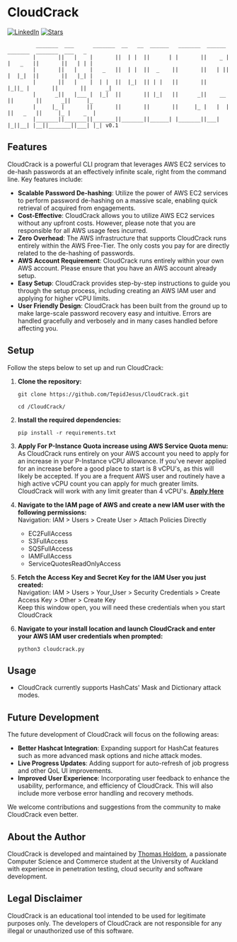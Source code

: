 # CloudCrack

[![LinkedIn](https://img.shields.io/badge/Connect%20on-LinkedIn-blue.svg)](https://www.linkedin.com/in/thomasholdom/)
[![Stars](https://img.shields.io/github/stars/TepidJesus/CloudCrack.svg)](https://github.com/TepidJesus/CloudCrack/stargazers)

             _______  ___      _______  __   __  ______   _______  ______    _______  _______  ___   _ 
            |       ||   |    |       ||  | |  ||      | |       ||    _ |  |   _   ||       ||   | | |
            |       ||   |    |   _   ||  | |  ||  _    ||       ||   | ||  |  |_|  ||       ||   |_| |
            |       ||   |    |  | |  ||  |_|  || | |   ||       ||   |_||_ |       ||       ||      _|
            |      _||   |___ |  |_|  ||       || |_|   ||      _||    __  ||       ||      _||     |_ 
            |     |_ |       ||       ||       ||       ||     |_ |   |  | ||   _   ||     |_ |    _  |
            |_______||_______||_______||_______||______| |_______||___|  |_||__| |__||_______||___| |_| v0.1


## Features

CloudCrack is a powerful CLI program that leverages AWS EC2 services to de-hash passwords at an effectively infinite scale, right from the command line. Key features include:

- **Scalable Password De-hashing**: Utilize the power of AWS EC2 services to perform password de-hashing on a massive scale, enabling quick retrieval of acquired from engagements.
- **Cost-Effective**: CloudCrack allows you to utilize AWS EC2 services without any upfront costs. However, please note that you are responsible for all AWS usage fees incurred.
- **Zero Overhead**: The AWS infrastructure that supports CloudCrack runs entirely within the AWS Free-Tier. The only costs you pay for are directly related to the de-hashing of passwords.
- **AWS Account Requirement**: CloudCrack runs entirely within your own AWS account. Please ensure that you have an AWS account already setup.
- **Easy Setup**: CloudCrack provides step-by-step instructions to guide you through the setup process, including creating an AWS IAM user and applying for higher vCPU limits.
- **User Friendly Design**: CloudCrack has been built from the ground up to make large-scale password recovery easy and intuitive. Errors are handled gracefully and verbosely and in many cases handled before affecting you.

## Setup

Follow the steps below to set up and run CloudCrack:

1. **Clone the repository:**

   ```shell
   git clone https://github.com/TepidJesus/CloudCrack.git
   ```
      ```shell
   cd /CloudCrack/
   ```

2. **Install the required dependencies:**

   ```shell
   pip install -r requirements.txt
   ```

3. **Apply For P-Instance Quota increase using AWS Service Quota menu:**  
As CloudCrack runs entirely on your AWS account you need to apply for an increase in your P-Instance vCPU allowance. If you've never applied for an increase before a good place to start is 8 vCPU's, as this will likely be accepted. If you are a frequent AWS user and routinely have a high active vCPU count you can apply for much greater limits. CloudCrack will work with any limit greater than 4 vCPU's.
**[Apply Here](https://us-east-2.console.aws.amazon.com/servicequotas/home/services/ec2/quotas/L-417A185B)**


4. **Navigate to the IAM page of AWS and create a new IAM user with the following permissions:**  
Navigation: IAM > Users > Create User > Attach Policies Directly 
   - EC2FullAccess
   - S3FullAccess
   - SQSFullAccess
   - IAMFullAccess
   - ServiceQuotesReadOnlyAccess   

5. **Fetch the Access Key and Secret Key for the IAM User you just created:**  
Navigation: IAM > Users > Your_User > Security Credentials > Create Access Key > Other > Create Key  
Keep this window open, you will need these credentials when you start CloudCrack
6. **Navigate to your install location and launch CloudCrack and enter your AWS IAM user credentials when prompted:**

   ```shell
   python3 cloudcrack.py
   ```

## Usage
 - CloudCrack currently supports HashCats' Mask and Dictionary attack modes.

## Future Development

The future development of CloudCrack will focus on the following areas:

- **Better Hashcat Integration**: Expanding support for HashCat features such as more advanced mask options and niche attack modes.
- **Live Progress Updates**: Adding support for auto-refresh of job progress and other QoL UI improvements.
- **Improved User Experience**: Incorporating user feedback to enhance the usability, performance, and efficiency of CloudCrack. This will also include more verbose error handling and recovery methods.

We welcome contributions and suggestions from the community to make CloudCrack even better.

## About the Author

CloudCrack is developed and maintained by [Thomas Holdom](https://www.linkedin.com/in/thomasholdom/), a passionate Computer Science and Commerce student at the University of Auckland with experience in penetration testing, cloud security and software development.


## Legal Disclaimer

CloudCrack is an educational tool intended to be used for legitimate purposes only. The developers of CloudCrack are not responsible for any illegal or unauthorized use of this software.